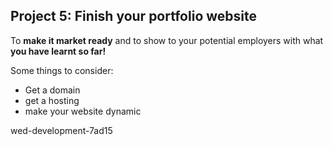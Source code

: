 ## Project 5: Finish your portfolio website

To **make it market ready** and to show to your potential employers with what **you have learnt so far!**

Some things to consider:
* Get a domain
* get a hosting
* make your website dynamic

wed-development-7ad15
